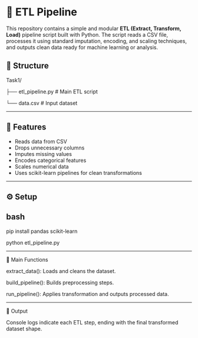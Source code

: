 # 🧪 ETL Pipeline 

This repository contains a simple and modular **ETL (Extract, Transform, Load)** pipeline script built with Python.
The script reads a CSV file, processes it using standard imputation, encoding, and scaling techniques, and outputs clean data ready for machine learning or analysis.


## 📁 Structure
Task1/

├── etl_pipeline.py # Main ETL script

└── data.csv # Input dataset



---

## 🚀 Features

- Reads data from CSV
- Drops unnecessary columns
- Imputes missing values
- Encodes categorical features
- Scales numerical data
- Uses scikit-learn pipelines for clean transformations

---

## ⚙️ Setup

## bash
pip install pandas scikit-learn

python etl_pipeline.py

---

🔧 Main Functions

extract_data(): Loads and cleans the dataset.

build_pipeline(): Builds preprocessing steps.

run_pipeline(): Applies transformation and outputs processed data.

---

📌 Output

Console logs indicate each ETL step, ending with the final transformed dataset shape.


